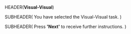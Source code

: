 HEADER(__Visual-Visual__)

SUBHEADER( You have selected the Visual-Visual task. )

SUBHEADER( Press __'Next'__ to receive further instructions. )

